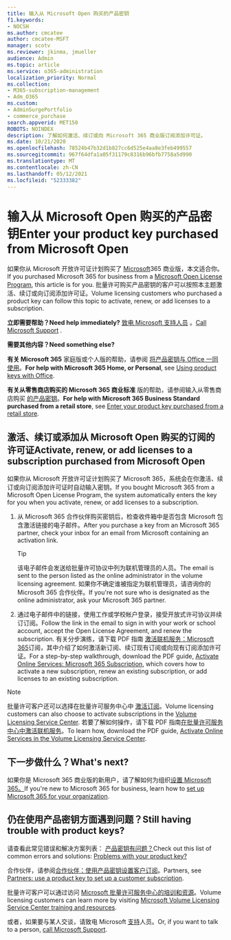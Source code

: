 ```yaml
---
title: 输入从 Microsoft Open 购买的产品密钥
f1.keywords:
- NOCSH
ms.author: cmcatee
author: cmcatee-MSFT
manager: scotv
ms.reviewer: jkinma, jmueller
audience: Admin
ms.topic: article
ms.service: o365-administration
localization_priority: Normal
ms.collection:
- M365-subscription-management
- Adm_O365
ms.custom:
- AdminSurgePortfolio
- commerce_purchase
search.appverid: MET150
ROBOTS: NOINDEX
description: 了解如何激活、续订或向 Microsoft 365 商业版订阅添加许可证。
ms.date: 10/21/2020
ms.openlocfilehash: 78524b47b32d1b827cc6d525e4aa8e3feb499557
ms.sourcegitcommit: 967f64dfa1a05f31179c8316b96bfb7758a5d990
ms.translationtype: MT
ms.contentlocale: zh-CN
ms.lasthandoff: 05/12/2021
ms.locfileid: "52333382"
---
```

# <a name="enter-your-product-key-purchased-from-microsoft-open"></a><span data-ttu-id="1e844-103">输入从 Microsoft Open 购买的产品密钥</span><span class="sxs-lookup"><span data-stu-id="1e844-103">Enter your product key purchased from Microsoft Open</span></span>

<span data-ttu-id="1e844-104">如果你从 Microsoft 开放许可证计划购买了 [Microsoft](https://go.microsoft.com/fwlink/p/?LinkID=613298)365 商业版，本文适合你。</span><span class="sxs-lookup"><span data-stu-id="1e844-104">If you purchased Microsoft 365 for business from a [Microsoft Open License Program](https://go.microsoft.com/fwlink/p/?LinkID=613298), this article is for you.</span></span> <span data-ttu-id="1e844-105">批量许可购买产品密钥的客户可以按照本主题激活、续订或向订阅添加许可证。</span><span class="sxs-lookup"><span data-stu-id="1e844-105">Volume licensing customers who purchased a product key can follow this topic to activate, renew, or add licenses to a subscription.</span></span>
  
 <span data-ttu-id="1e844-106">**立即需要帮助？**</span><span class="sxs-lookup"><span data-stu-id="1e844-106">**Need help immediately?**</span></span> <span data-ttu-id="1e844-107">[致电 Microsoft 支持人员](..//business-video/get-help-support.md) 。</span><span class="sxs-lookup"><span data-stu-id="1e844-107">[Call Microsoft Support](..//business-video/get-help-support.md) .</span></span> 
  
 <span data-ttu-id="1e844-108">**需要其他内容？**</span><span class="sxs-lookup"><span data-stu-id="1e844-108">**Need something else?**</span></span>
 
 <span data-ttu-id="1e844-109">**有关 Microsoft 365** 家庭版或个人版的帮助，请参阅 [将产品密钥与 Office 一同使用](https://support.microsoft.com/office/12a5763a-d45c-4685-8c95-a44500213759.aspx)。</span><span class="sxs-lookup"><span data-stu-id="1e844-109">**For help with Microsoft 365 Home, or Personal**, see [Using product keys with Office](https://support.microsoft.com/office/12a5763a-d45c-4685-8c95-a44500213759.aspx).</span></span>
  
 <span data-ttu-id="1e844-110">**有关从零售商店购买的 Microsoft 365 商业标准** 版的帮助，请参阅输入从零售商店购买 [的产品密钥](enter-your-product-key.md)。</span><span class="sxs-lookup"><span data-stu-id="1e844-110">**For help with Microsoft 365 Business Standard purchased from a retail store**, see [Enter your product key purchased from a retail store](enter-your-product-key.md).</span></span> 
  
## <a name="activate-renew-or-add-licenses-to-a-subscription-purchased-from-microsoft-open"></a><span data-ttu-id="1e844-111">激活、续订或添加从 Microsoft Open 购买的订阅的许可证</span><span class="sxs-lookup"><span data-stu-id="1e844-111">Activate, renew, or add licenses to a subscription purchased from Microsoft Open</span></span>

<span data-ttu-id="1e844-112">如果你从 Microsoft 开放许可证计划购买了 Microsoft 365，系统会在你激活、续订或向订阅添加许可证时自动输入密钥。</span><span class="sxs-lookup"><span data-stu-id="1e844-112">If you bought Microsoft 365 from a Microsoft Open License Program, the system automatically enters the key for you when you activate, renew, or add licenses to a subscription.</span></span>
  
1. <span data-ttu-id="1e844-113">从 Microsoft 365 合作伙伴购买密钥后，检查收件箱中是否包含 Microsoft 包含激活链接的电子邮件。</span><span class="sxs-lookup"><span data-stu-id="1e844-113">After you purchase a key from an Microsoft 365 partner, check your inbox for an email from Microsoft containing an activation link.</span></span>
    
    > [!TIP]
    >  <span data-ttu-id="1e844-114">该电子邮件会发送给批量许可协议中列为联机管理员的人员。</span><span class="sxs-lookup"><span data-stu-id="1e844-114">The email is sent to the person listed as the online administrator in the volume licensing agreement.</span></span> <span data-ttu-id="1e844-115">如果你不确定谁被指定为联机管理员，请咨询你的 Microsoft 365 合作伙伴。</span><span class="sxs-lookup"><span data-stu-id="1e844-115">If you're not sure who is designated as the online administrator, ask your Microsoft 365 partner.</span></span> 
  
2. <span data-ttu-id="1e844-116">通过电子邮件中的链接，使用工作或学校帐户登录，接受开放式许可协议并续订订阅。</span><span class="sxs-lookup"><span data-stu-id="1e844-116">Follow the link in the email to sign in with your work or school account, accept the Open License Agreement, and renew the subscription.</span></span> <span data-ttu-id="1e844-117">有关分步演练，请下载 PDF 指南 [激活联机服务：Microsoft 365](https://go.microsoft.com/fwlink/p/?LinkId=618100)订阅，其中介绍了如何激活新订阅、续订现有订阅或向现有订阅添加许可证。</span><span class="sxs-lookup"><span data-stu-id="1e844-117">For a step-by-step walkthrough, download the PDF guide, [Activate Online Services: Microsoft 365 Subscription](https://go.microsoft.com/fwlink/p/?LinkId=618100), which covers how to activate a new subscription, renew an existing subscription, or add licenses to an existing subscription.</span></span>
    
> [!NOTE]
> <span data-ttu-id="1e844-118">批量许可客户还可以选择在批量许可服务中心中 [激活订阅](https://go.microsoft.com/fwlink/p/?LinkID=282016)。</span><span class="sxs-lookup"><span data-stu-id="1e844-118">Volume licensing customers can also choose to activate subscriptions in the [Volume Licensing Service Center](https://go.microsoft.com/fwlink/p/?LinkID=282016).</span></span> <span data-ttu-id="1e844-119">若要了解如何操作，请下载 PDF 指南[在批量许可服务中心中激活联机服务](https://go.microsoft.com/fwlink/p/?LinkId=618096)。</span><span class="sxs-lookup"><span data-stu-id="1e844-119">To learn how, download the PDF guide, [Activate Online Services in the Volume Licensing Service Center](https://go.microsoft.com/fwlink/p/?LinkId=618096).</span></span> 
  
## <a name="whats-next"></a><span data-ttu-id="1e844-120">下一步做什么？</span><span class="sxs-lookup"><span data-stu-id="1e844-120">What's next?</span></span>

<span data-ttu-id="1e844-121">如果你是 Microsoft 365 商业版的新用户，请了解如何为组织[设置 Microsoft 365。](../admin/setup/setup.md)</span><span class="sxs-lookup"><span data-stu-id="1e844-121">If you're new to Microsoft 365 for business, learn how to [set up Microsoft 365 for your organization](../admin/setup/setup.md).</span></span>
  
## <a name="still-having-trouble-with-product-keys"></a><span data-ttu-id="1e844-122">仍在使用产品密钥方面遇到问题？</span><span class="sxs-lookup"><span data-stu-id="1e844-122">Still having trouble with product keys?</span></span>

<span data-ttu-id="1e844-123">请查看此常见错误和解决方案列表： [产品密钥有问题？](product-key-errors-and-solutions.md)</span><span class="sxs-lookup"><span data-stu-id="1e844-123">Check out this list of common errors and solutions: [Problems with your product key?](product-key-errors-and-solutions.md)</span></span>
  
<span data-ttu-id="1e844-124">合作伙伴，请参阅[合作伙伴：使用产品密钥设置客户订阅](https://support.microsoft.com/office/cf22c50f-95c9-4fa2-b959-c264de256d40)。</span><span class="sxs-lookup"><span data-stu-id="1e844-124">Partners, see [Partners: use a product key to set up a customer subscription](https://support.microsoft.com/office/cf22c50f-95c9-4fa2-b959-c264de256d40).</span></span>
  
<span data-ttu-id="1e844-125">批量许可客户可以通过访问 [Microsoft 批量许可服务中心的培训和资源](https://go.microsoft.com/fwlink/p/?LinkId=618103)。</span><span class="sxs-lookup"><span data-stu-id="1e844-125">Volume licensing customers can learn more by visiting [Microsoft Volume Licensing Service Center training and resources](https://go.microsoft.com/fwlink/p/?LinkId=618103).</span></span>
  
<span data-ttu-id="1e844-126">或者，如果要与某人交谈，请致电 Microsoft [支持](../business-video/get-help-support.md)人员。</span><span class="sxs-lookup"><span data-stu-id="1e844-126">Or, if you want to talk to a person, [call Microsoft Support](../business-video/get-help-support.md).</span></span>
